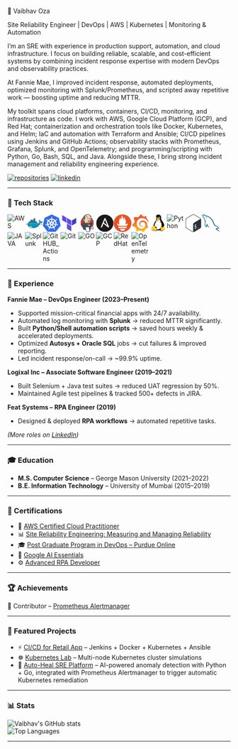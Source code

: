 🚀 Vaibhav Oza

Site Reliability Engineer | DevOps | AWS | Kubernetes | Monitoring & Automation

I’m an SRE with experience in production support, automation, and cloud infrastructure.
I focus on building reliable, scalable, and cost-efficient systems by combining incident response expertise with modern DevOps and observability practices.

At Fannie Mae, I improved incident response, automated deployments, optimized monitoring with Splunk/Prometheus, and scripted away repetitive work — boosting uptime and reducing MTTR.

My toolkit spans cloud platforms, containers, CI/CD, monitoring, and infrastructure as code. I work with AWS, Google Cloud Platform (GCP), and Red Hat; containerization and orchestration tools like Docker, Kubernetes, and Helm; IaC and automation with Terraform and Ansible; CI/CD pipelines using Jenkins and GitHub Actions; observability stacks with Prometheus, Grafana, Splunk, and OpenTelemetry; and programming/scripting with Python, Go, Bash, SQL, and Java. Alongside these, I bring strong incident management and reliability engineering experience.

<p align="left">
   <a href="https://github.com/VaibhavOza1997?tab=repositories&sort=stargazers">
      <img alt="repositories" title="View My GitHub Repositories" src="https://custom-icon-badges.demolab.com/badge/-GitHub%20Repos-black?style=for-the-badge&logo=github&logoColor=white"/></a>
   <a href="https://www.linkedin.com/in/vaibhavoza/">
      <img alt="linkedin" title="Connect with me on LinkedIn" src="https://custom-icon-badges.demolab.com/badge/-LinkedIn-blue?style=for-the-badge&logo=linkedin&logoColor=white"/></a>
</p>

---

### 🧰 Tech Stack

<img align="left" alt="AWS" width="40px" src="https://cdn.jsdelivr.net/gh/devicons/devicon@latest/icons/amazonwebservices/amazonwebservices-original-wordmark.svg"/>
<img align="left" alt="Docker" width="40px" src="https://raw.githubusercontent.com/devicons/devicon/v2.17.0/icons/docker/docker-original.svg"/>
<img align="left" alt="Kubernetes" width="40px" src="https://raw.githubusercontent.com/devicons/devicon/v2.17.0/icons/kubernetes/kubernetes-plain.svg"/>
<img align="left" alt="Terraform" width="40px" src="https://raw.githubusercontent.com/devicons/devicon/v2.17.0/icons/terraform/terraform-original.svg"/>
<img align="left" alt="Jenkins" width="40px" src="https://raw.githubusercontent.com/devicons/devicon/v2.17.0/icons/jenkins/jenkins-original.svg"/>
<img align="left" alt="Ansible" width="40px" src="https://raw.githubusercontent.com/devicons/devicon/v2.17.0/icons/ansible/ansible-original.svg"/>
<img align="left" alt="Prometheus" width="40px" src="https://raw.githubusercontent.com/devicons/devicon/v2.17.0/icons/prometheus/prometheus-original.svg"/>
<img align="left" alt="Grafana" width="40px" src="https://raw.githubusercontent.com/devicons/devicon/v2.17.0/icons/grafana/grafana-original.svg"/>
<img align="left" alt="Linux" width="40px" src="https://raw.githubusercontent.com/devicons/devicon/v2.17.0/icons/linux/linux-original.svg"/>
<img align="left" alt="Python" width="40px" src="https://cdn.jsdelivr.net/gh/devicons/devicon@latest/icons/python/python-original.svg"/>
<img align="left" alt="Bash" width="40px" src="https://raw.githubusercontent.com/devicons/devicon/v2.17.0/icons/bash/bash-original.svg"/>
<img align="left" alt="SQL" width="40px" src="https://raw.githubusercontent.com/devicons/devicon/v2.17.0/icons/mysql/mysql-original.svg"/>
<img align="left" alt="JAVA" width="40px" src="https://cdn.jsdelivr.net/gh/devicons/devicon@latest/icons/java/java-original-wordmark.svg"/>
<img align="left" alt="Splunk" width="40px" src="https://cdn.jsdelivr.net/gh/devicons/devicon@latest/icons/splunk/splunk-original-wordmark.svg"/>
<img align="left" alt="GitHUB_Actions" width="40px" src="https://cdn.jsdelivr.net/gh/devicons/devicon@latest/icons/githubactions/githubactions-original-wordmark.svg"/>
<img align="left" alt="Git" width="40px" src="https://cdn.jsdelivr.net/gh/devicons/devicon@latest/icons/git/git-original-wordmark.svg"/>
<img align="left" alt="GO" width="40px" src="https://cdn.jsdelivr.net/gh/devicons/devicon@latest/icons/go/go-original-wordmark.svg"/>
<img align="left" alt="GCP" width="40px" src="https://cdn.jsdelivr.net/gh/devicons/devicon@latest/icons/googlecloud/googlecloud-original-wordmark.svg"/>
<img align="left" alt="RedHat" width="40px" src="https://cdn.jsdelivr.net/gh/devicons/devicon@latest/icons/redhat/redhat-original-wordmark.svg"/>
<img align="left" alt="OpenTelemetry" width="40px" src="https://cdn.jsdelivr.net/gh/devicons/devicon@latest/icons/opentelemetry/opentelemetry-original-wordmark.svg"/>  

<br clear="left"/>


---

### 💼 Experience

**Fannie Mae – DevOps Engineer (2023–Present)**  
- Supported mission-critical financial apps with 24/7 availability.  
- Automated log monitoring with **Splunk** → reduced MTTR significantly.  
- Built **Python/Shell automation scripts** → saved hours weekly & accelerated deployments.  
- Optimized **Autosys + Oracle SQL** jobs → cut failures & improved reporting.  
- Led incident response/on-call → ~99.9% uptime.  

**Logixal Inc – Associate Software Engineer (2019–2021)**  
- Built Selenium + Java test suites → reduced UAT regression by 50%.  
- Maintained Agile test pipelines & tracked 500+ defects in JIRA.  

**Feat Systems – RPA Engineer (2019)**  
- Designed & deployed **RPA workflows** → automated repetitive tasks.  

*(More roles on [LinkedIn](https://www.linkedin.com/in/vaibhavoza))* 

---

### 🎓 Education

- **M.S. Computer Science** – George Mason University (2021–2022)  
- **B.E. Information Technology** – University of Mumbai (2015–2019)  

---

### 📜 Certifications

- 🏅 [AWS Certified Cloud Practitioner](https://www.credly.com/badges/8496a63c-e81c-484d-a56d-451afc38289f/linked_in_profile)
- 📊 [Site Reliability Engineering: Measuring and Managing Reliability](https://coursera.org/share/ebdd713d15af5744a321ea977d5fcc14)  
- 🎓 [Post Graduate Program in DevOps – Purdue Online](https://www.edureka.co/lms/certificate/dac30a4d9351a0399ff7360f0c95b86c)  
- 🤖 [Google AI Essentials](https://coursera.org/share/e3132d1406dc048e69b8ce85d3411872)  
- ⚙️ [Advanced RPA Developer](https://drive.google.com/file/d/1CXSN0kRXrvbp1K0nPHMZ1xRnsz4JIYZs/view?pli=1)  

---

### 🏆 Achievements

🌟 Contributor – [Prometheus Alertmanager](https://github.com/prometheus/alertmanager)  

---

### 📂 Featured Projects

- ⚡ [CI/CD for Retail App](https://github.com/VaibhavOza1997/devOPS_Project1) – Jenkins + Docker + Kubernetes + Ansible  
- ☸️ [Kubernetes Lab](https://github.com/VaibhavOza1997/kubernetes-lab) – Multi-node Kubernetes cluster simulations  
- 🤖 [Auto-Heal SRE Platform](https://github.com/VaibhavOza1997/auto-heal-sre-platform) – AI-powered anomaly detection with Python + Go, integrated with Prometheus Alertmanager to trigger automatic Kubernetes remediation  

---

### 📊 Stats

![Vaibhav's GitHub stats](https://github-readme-stats.vercel.app/api?username=VaibhavOza1997&show_icons=true&theme=gruvbox)  
![Top Languages](https://github-readme-stats.vercel.app/api/top-langs/?username=VaibhavOza1997&layout=compact&theme=gruvbox)

---
